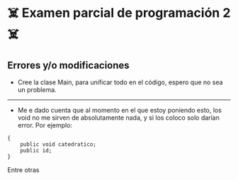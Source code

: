 # ☠️ **Examen parcial de programación 2** ☠️

## Errores y/o modificaciones

- Cree la clase Main, para unificar todo en el código, espero que no sea un problema.

---

- Me e dado cuenta que al momento en el que estoy poniendo esto, los void no me sirven de absolutamente nada, y si los coloco solo darían error. Por ejemplo:

```
{
    public void catedratico;
    public id;
}
```

Entre otras
